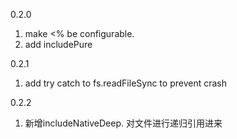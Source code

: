 0.2.0 
1. make <% be configurable.
2. add includePure

0.2.1
1. add try catch to fs.readFileSync to prevent crash

0.2.2
1. 新增includeNativeDeep. 对文件进行递归引用进来
